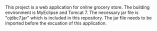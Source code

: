 This project is a web application for online grocery store. The
building environment is MyEclipse and Tomcat 7. The necessary
jar file is "ojdbc7.jar" which is included in this repository.
The jar file needs to be imported before the excuation of this
application.